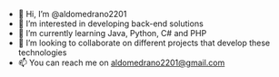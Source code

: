 - 👋 Hi, I’m @aldomedrano2201
- 👀 I’m interested in developing back-end solutions 
- 🌱 I’m currently learning Java, Python, C# and PHP
- 💞️ I’m looking to collaborate on different projects that develop these technologies
- 📫 You can reach me on aldomedrano2201@gmail.com

<!---
aldomedrano2201/aldomedrano2201 is a ✨ special ✨ repository because its `README.md` (this file) appears on your GitHub profile.
You can click the Preview link to take a look at your changes.
--->
